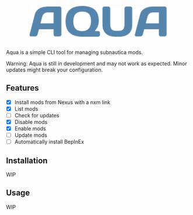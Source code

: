 <div align="center">
    <img src="assets/aqua_large.png" alt="Aqua" width="75%"  />
</div>
<br />

Aqua is a simple CLI tool for managing subnautica mods.

Warning: Aqua is still in development and may not work as expected. Minor updates might break your configuration.

## Features

- [x] Install mods from Nexus with a nxm link
- [x] List mods
- [ ] Check for updates
- [x] Disable mods
- [x] Enable mods
- [ ] Update mods
- [ ] Automatically install BepInEx

## Installation

WIP

## Usage

WIP

